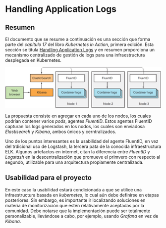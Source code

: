 # Handling Application Logs

## Resumen

El documento que se resume a continuación es una sección que forma parte del *capítulo 17* del libro *Kubernetes in Action*, primera edición. Esta sección se titula [Handling Application Logs](./Handling_application_logs.pdf) y en resumen proporciona un mecanismo centralizado de gestión de logs para una infraestructura desplegada en Kubernetes.

![alt text](./img/flentID.png "Title")

La propuesta consiste en agregar en cada uno de los nodos, los cuales podrían contener varios *pods*, agentes *FluentID*. Estos agentes FluentID capturan los logs generados en los nodos, los cuales son enviadosa *Elastisearch* y *Kibana*, ambos únicos y cerntralizados.

Uno de los puntos interesantes es la usabilidad del agente FluentID, en vez del trdicional uso de Logstash, la tercera pata de la conocida infraestructura ELK. Algunos artefactos en internet, citan la diferencia entre *FluentID* y *Logstash* en la descentralización que promueve el primvero con respecto al segundo, utilizable para una arquitectura propiamente centralizada.

## Usabilidad para el proyecto

En este caso la usabilidad estará condicionada a que se utilice una infraestructura basada en *kubernetes*, lo cual aún debe definirse en etapas posteriores. Sin embargo, es importante ir localizando soluciones en materia de monitorización que estén relativamente aceptadas por la comunidad. Debe notarse que la implementación puede ser totalmente personalizable, llevándose a cabo, por ejemplo, usando *Grafana* en vez de *Kibana*.